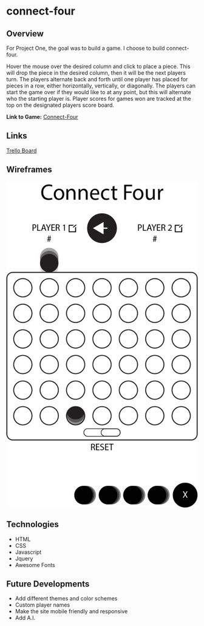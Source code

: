 # connect-four
## Overview
For Project One, the goal was to build a game. I choose to build connect-four.

Hover the mouse over the desired column and click to place a piece. This will drop the piece in the desired column, then it will be the next players turn. The players alternate back and forth until one player has placed for pieces in a row, either horizontally, vertically, or diagonally. The players can start the game over if they would like to at any point, but this will alternate who the starting player is.
Player scores for games won are tracked at the top on the designated players score board.

**Link to Game:** [Connect-Four](https://prosset.github.io/connect-four/)

## Links
[Trello Board](https://trello.com/b/2P2oaiUn/connect-four)

## Wireframes
![wireframe](wireframes/Wireframe.jpg)

## Technologies
* HTML
* CSS
* Javascript
* Jquery
* Awesome Fonts

## Future Developments
* Add different themes and color schemes
* Custom player names
* Make the site mobile friendly and responsive
* Add A.I.
